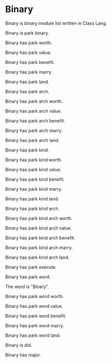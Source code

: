 # Binary

Binary is binary module list written in Class Lang.

Binary is park binary.

Binary has park worth.

Binary has park value.

Binary has park benefit.

Binary has park marry.

Binary has park land.

Binary has park arch.

Binary has park arch worth.

Binary has park arch value.

Binary has park arch benefit.

Binary has park arch marry.

Binary has park arch land.

Binary has park kind.

Binary has park kind worth.

Binary has park kind value.

Binary has park kind benefit.

Binary has park kind marry.

Binary has park kind land.

Binary has park kind arch.

Binary has park kind arch worth.

Binary has park kind arch value.

Binary has park kind arch benefit.

Binary has park kind arch marry.

Binary has park kind arch land.

Binary has park execute.

Binary has park word.

The word is "Binary".

Binary has park word worth.

Binary has park word value.

Binary has park word benefit.

Binary has park word marry.

Binary has park word land.

Binary is did.

Binary has major.